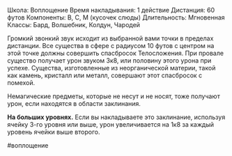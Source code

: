 Школа: Воплощение
Время накладывания: 1 действие
Дистанция: 60 футов
Компоненты: В, С, М (кусочек слюды)
Длительность: Мгновенная
Классы: Бард, Волшебник, Колдун, Чародей

Громкий звонкий звук исходит из выбранной вами точки в пределах дистанции. Все существа в сфере с радиусом 10 футов с центром на этой точке должны совершить спасбросок Телосложения. При провале существо получает урон звуком 3к8, или половину этого урона при успехе. Существа, изготовленные из неорганической материи, такой как камень, кристалл или металл, совершают этот спасбросок с помехой.

Немагические предметы, которые не несут и не носят, тоже получают урон, если находятся в области заклинания.

**На больших уровнях.** Если вы накладываете это заклинание, используя ячейку 3-го уровня или выше, урон увеличивается на 1к8 за каждый уровень ячейки выше второго.

#воплощение 